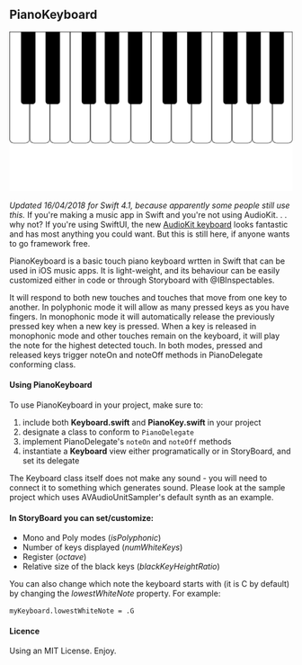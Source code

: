 ## PianoKeyboard
![screenshot](ScreenShot.png)

*Updated 16/04/2018 for Swift 4.1, because apparently some people still use this.*  If you're making a music app in Swift and you're not using AudioKit. . . why not? If you're using SwiftUI, the new [AudioKit keyboard](https://github.com/AudioKit/Keyboard/) looks fantastic and has most anything you could want.  But this is still here, if anyone wants to go framework free.

PianoKeyboard is a basic touch piano keyboard wrtten in Swift that can be used in iOS music apps. It is light-weight, and its behaviour can be easily customized either in code or through Storyboard with @IBInspectables. 

 It will respond to both new touches and touches that move from one key to another.  In polyphonic mode it will allow as many pressed keys as you have fingers. In monophonic mode it will automatically release the previously pressed key when a new key is pressed.  When a key is released in monophonic mode and other touches remain on the keyboard, it will play the note for the highest detected touch.  In both modes, pressed and released keys trigger noteOn and noteOff methods in PianoDelegate conforming class.
 
#### Using PianoKeyboard 
To use PianoKeyboard in your project, make sure to:


1. include both **Keyboard.swift** and **PianoKey.swift** in your project
2. designate a class to conform to ```PianoDelegate```
3. implement PianoDelegate's ```noteOn``` and ```noteOff``` methods 
4. instantiate a **Keyboard** view either programatically or in StoryBoard, and set its delegate

The Keyboard class itself does not make any sound - you will need to connect it to something which generates sound.  Please look at the sample project which uses AVAudioUnitSampler's default synth as an example.

#### In StoryBoard you can set/customize:
* Mono and Poly modes (*isPolyphonic*)
* Number of keys displayed (*numWhiteKeys*)
* Register (*octave*)
* Relative size of the black keys (*blackKeyHeightRatio*)

You can also change which note the keyboard starts with (it is C by default) by changing the *lowestWhiteNote* property.  For example:


    myKeyboard.lowestWhiteNote = .G

#### Licence
Using an MIT License.  Enjoy.
